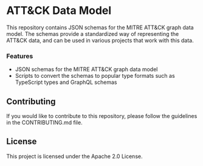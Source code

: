 # ATT&CK Data Model

This repository contains JSON schemas for the MITRE ATT&CK graph data model. The schemas provide a standardized way of representing the ATT&CK data, and can be used in various projects that work with this data.

### Features

- JSON schemas for the MITRE ATT&CK graph data model
- Scripts to convert the schemas to popular type formats such as TypeScript types and GraphQL schemas

## Contributing

If you would like to contribute to this repository, please follow the guidelines in the CONTRIBUTING.md file.

## License

This project is licensed under the Apache 2.0 License.
